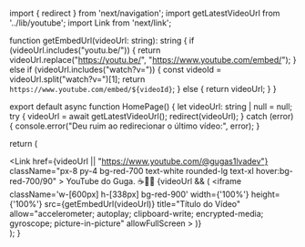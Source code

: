 import { redirect } from 'next/navigation';
import getLatestVideoUrl from '../lib/youtube';
import Link from 'next/link';

function getEmbedUrl(videoUrl: string): string {
  if (videoUrl.includes("youtu.be/")) {
    return videoUrl.replace("https://youtu.be/", "https://www.youtube.com/embed/");
  } else if (videoUrl.includes("watch?v=")) {
    const videoId = videoUrl.split("watch?v=")[1];
    return `https://www.youtube.com/embed/${videoId}`;
  } else {
    return videoUrl;
  }
}

export default async function HomePage() {
  let videoUrl: string | null = null;
  try {
    videoUrl = await getLatestVideoUrl();
    redirect(videoUrl);
  } catch (error) {
    console.error("Deu ruim ao redirecionar o último vídeo:", error);
  }

  return (
    <main className="flex flex-col h-screen items-center justify-center bg-gray-100 space-y-8 p-4">
      <Link
        href={videoUrl || "https://www.youtube.com/@gugas1lvadev"}
        className="px-8 py-4 bg-red-700 text-white rounded-lg text-xl hover:bg-red-700/90"
      >
        YouTube do Guga. ☕👌🏻
      </Link>
      {videoUrl && (
          <iframe
            className='w-[600px] h-[338px] bg-red-900'
            width={'100%'}
            height={'100%'}
            src={getEmbedUrl(videoUrl)}
            title="Título do Vídeo"
            allow="accelerometer; autoplay; clipboard-write; encrypted-media; gyroscope; picture-in-picture"
            allowFullScreen
          ></iframe>
      )}
    </main>
  );
}
